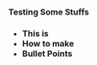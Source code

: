 <H3>Testing Some Stuffs<H3/>

<ul>
  <li>This is</li>  
  <li>How to make</li>
  <li>Bullet Points</li>
</ul>
